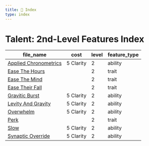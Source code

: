 ```yaml
---
title: 📑 Index
type: index
---
```


# Talent: 2nd-Level Features Index

| file_name                                           | cost      | level | feature_type |
| --------------------------------------------------- | --------- | ----- | ------------ |
| [Applied Chronometrics](../Applied%20Chronometrics) | 5 Clarity | 2     | ability      |
| [Ease The Hours](../Ease%20The%20Hours)             |           | 2     | trait        |
| [Ease The Mind](../Ease%20The%20Mind)               |           | 2     | trait        |
| [Ease Their Fall](../Ease%20Their%20Fall)           |           | 2     | trait        |
| [Gravitic Burst](../Gravitic%20Burst)               | 5 Clarity | 2     | ability      |
| [Levity And Gravity](../Levity%20And%20Gravity)     | 5 Clarity | 2     | ability      |
| [Overwhelm](../Overwhelm)                           | 5 Clarity | 2     | ability      |
| [Perk](../Perk)                                     |           | 2     | trait        |
| [Slow](../Slow)                                     | 5 Clarity | 2     | ability      |
| [Synaptic Override](../Synaptic%20Override)         | 5 Clarity | 2     | ability      |
